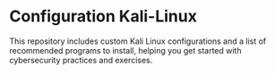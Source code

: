 # Configuration Kali-Linux

This repository includes custom Kali Linux configurations and a list of recommended programs to install, helping you get started with cybersecurity practices and exercises.
